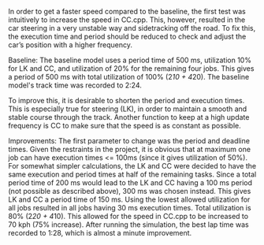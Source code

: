 In order to get a faster speed compared to the baseline, the first test was intuitively to increase the speed in CC.cpp.
This, however, resulted in the car steering in a very unstable way and sidetracking off the road. 
To fix this, the execution time and period should be reduced to check and adjust the car’s position with a higher frequency.

Baseline:
The baseline model uses a period time of 500 ms, utilization 10% for  LK and CC, and utilization of 20% for the remaining four jobs. This gives a period of 500 ms with total utilization of 100% (2*10 + 4*20).
The baseline model's track time was recorded to 2:24.

To improve this, it is desirable to shorten the period and execution times. 
This is especially true for steering (LK), in order to maintain a smooth and stable course through the track.
Another function to keep at a high update frequency is CC to make sure that the speed is as constant as possible.

Improvements:
The first parameter to change was the period and deadline times. Given the restraints in the project, it is obvious that at maximum one job can have execution times <= 100ms (since it gives utilization of 50%). 
For somewhat simpler calculations, the LK and CC were decided to have the same execution and period times at half of the remaining tasks. Since a total period time of 200 ms would lead to the LK and CC having a 100 ms period (not possible as described above), 300 ms was chosen instead. This gives LK and CC a period time of 150 ms. Using the lowest allowed utilization for all jobs resulted in all jobs having 30 ms execution times. Total utilization is 80% (2*20 + 4*10). This allowed for the speed in CC.cpp to be increased to 70 kph (75% increase). After running the simulation, the best lap time was recorded to 1:28, which is almost a minute improvement.
